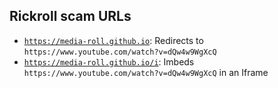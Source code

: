 ## Rickroll scam URLs

 * <a href="https://media-roll.github.io">`https://media-roll.github.io`</a>: Redirects to `https://www.youtube.com/watch?v=dQw4w9WgXcQ`
 * <a href="https://media-roll.github.io/i">`https://media-roll.github.io/i`</a>: Imbeds `https://www.youtube.com/watch?v=dQw4w9WgXcQ` in an Iframe